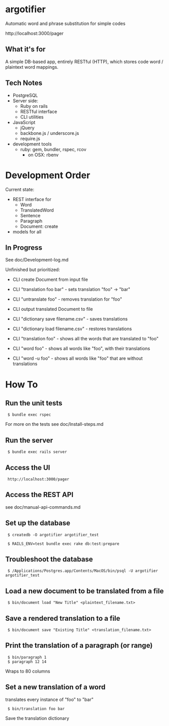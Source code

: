 argotifier
==========

Automatic word and phrase substitution for simple codes

http://localhost:3000/pager

What it's for
-------------

A simple DB-based app, entirely RESTful (HTTP), which stores 
code word / plaintext word mappings.

Tech Notes
----------

- PostgreSQL
- Server side:
   - Ruby on rails
   - RESTful interface
   - CLI utilities
- JavaScript
   - jQuery
   - backbone.js / underscore.js
   - require.js
- development tools
   - ruby: gem, bundler, rspec, rcov
      - on OSX: rbenv


Development Order
=================

Current state:
- REST interface for
   - Word
   - TranslatedWord
   - Sentence
   - Paragraph
   - Document: create
- models for all


In Progress
-----------

See doc/Development-log.md

Unfinished but prioritized:
- CLI create Document from input file

- CLI "translation foo bar" - sets translation "foo" -> "bar"
- CLI "untranslate foo" - removes translation for "foo"

- CLI output translated Document to file

- CLI "dictionary save filename.csv" - saves translations
- CLI "dictionary load filename.csv" - restores translations

- CLI "translation foo" - shows all the words that are translated to "foo"
- CLI "word foo" - shows all words like "foo", with their translations
- CLI "word -u foo" - shows all words like "foo" that are without translations



How To
======

Run the unit tests
------------------

     $ bundle exec rspec

For more on the tests see doc/Install-steps.md


Run the server
--------------

     $ bundle exec rails server

Access the UI
-------------

     http://localhost:3000/pager


Access the REST API
-------------------

see doc/manual-api-commands.md

Set up the database
-------------------

     $ createdb -O argotifier argotifier_test

     $ RAILS_ENV=test bundle exec rake db:test:prepare

Troubleshoot the database
-------------------------

     $ /Applications/Postgres.app/Contents/MacOS/bin/psql -U argotifier argotifier_test


Load a new document to be translated from a file
------------------------------------------------

     $ bin/document load "New Title" <plaintext_filename.txt>


Save a rendered translation to a file
-------------------------------------

     $ bin/document save "Existing Title" <translation_filename.txt>


Print the translation of a paragraph (or range)
-----------------------------------------------

     $ bin/paragraph 1
     $ paragraph 12 14

Wraps to 80 columns


Set a new translation of a word
-------------------------------

translates every instance of "foo" to "bar"

     $ bin/translation foo bar


Save the translation dictionary
